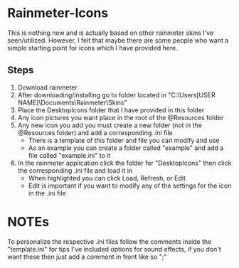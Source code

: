 # Rainmeter-Icons
This is nothing new and is actually based on other rainmeter skins I've seen/utilized. However, I felt that maybe there are some people who want a simple starting point for icons which I have provided here.

## Steps
1) Download rainmeter
2) After downloading/installing go to folder located in "C:\Users\[USER NAME]\Documents\Rainmeter\Skins"
3) Place the DesktopIcons folder that I have provided in this folder
4) Any icon pictures you want place in the root of the @Resources folder
5) Any new icon you add you must create a new folder (not in the @Resources folder) and add a corresponding .ini file
	- There is a template of this folder and file you can modify and use
	- As an example you can create a folder called "example" and add a file called "example.ini" to it
6) In the rainmeter application click the folder for "DesktopIcons" then click the corresponding .ini file and load it in
	- When highlighted you can click Load, Refresh, or Edit
	- Edit is important if you want to modify any of the settings for the icon in the .ini file


# NOTEs 
To personalize the respective .ini files follow the comments inside the "template.ini" for tips
I've included options for sound effects, if you don't want these then just add a comment in front like so ";"
